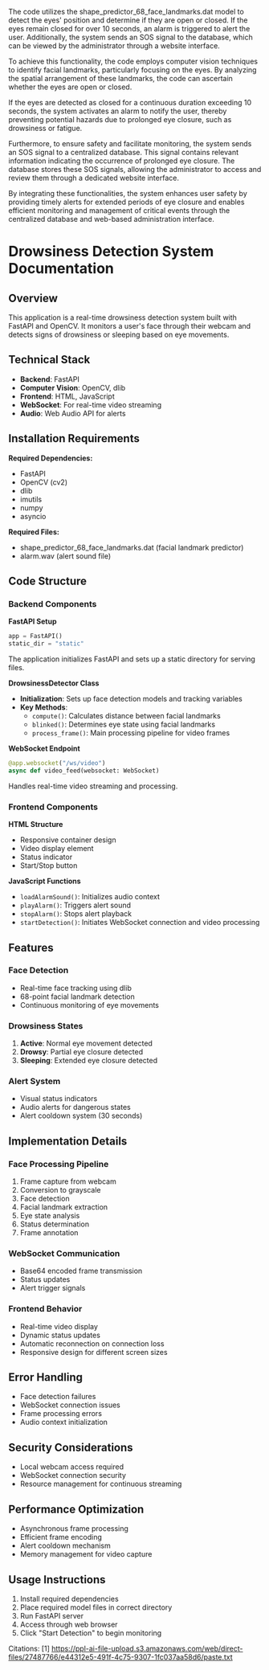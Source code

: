 The code utilizes the shape_predictor_68_face_landmarks.dat model to detect the eyes' position and determine if they are open or closed. If the eyes remain closed for over 10 seconds, an alarm is triggered to alert the user. Additionally, the system sends an SOS signal to the database, which can be viewed by the administrator through a website interface.

To achieve this functionality, the code employs computer vision techniques to identify facial landmarks, particularly focusing on the eyes. By analyzing the spatial arrangement of these landmarks, the code can ascertain whether the eyes are open or closed.

If the eyes are detected as closed for a continuous duration exceeding 10 seconds, the system activates an alarm to notify the user, thereby preventing potential hazards due to prolonged eye closure, such as drowsiness or fatigue.

Furthermore, to ensure safety and facilitate monitoring, the system sends an SOS signal to a centralized database. This signal contains relevant information indicating the occurrence of prolonged eye closure. The database stores these SOS signals, allowing the administrator to access and review them through a dedicated website interface.

By integrating these functionalities, the system enhances user safety by providing timely alerts for extended periods of eye closure and enables efficient monitoring and management of critical events through the centralized database and web-based administration interface.


# Drowsiness Detection System Documentation

## Overview
This application is a real-time drowsiness detection system built with FastAPI and OpenCV. It monitors a user's face through their webcam and detects signs of drowsiness or sleeping based on eye movements.

## Technical Stack
- **Backend**: FastAPI
- **Computer Vision**: OpenCV, dlib
- **Frontend**: HTML, JavaScript
- **WebSocket**: For real-time video streaming
- **Audio**: Web Audio API for alerts

## Installation Requirements

**Required Dependencies:**
- FastAPI
- OpenCV (cv2)
- dlib
- imutils
- numpy
- asyncio

**Required Files:**
- shape_predictor_68_face_landmarks.dat (facial landmark predictor)
- alarm.wav (alert sound file)

## Code Structure

### Backend Components

**FastAPI Setup**
```python
app = FastAPI()
static_dir = "static"
```
The application initializes FastAPI and sets up a static directory for serving files.

**DrowsinessDetector Class**
- **Initialization**: Sets up face detection models and tracking variables
- **Key Methods**:
  - `compute()`: Calculates distance between facial landmarks
  - `blinked()`: Determines eye state using facial landmarks
  - `process_frame()`: Main processing pipeline for video frames

**WebSocket Endpoint**
```python
@app.websocket("/ws/video")
async def video_feed(websocket: WebSocket)
```
Handles real-time video streaming and processing.

### Frontend Components

**HTML Structure**
- Responsive container design
- Video display element
- Status indicator
- Start/Stop button

**JavaScript Functions**
- `loadAlarmSound()`: Initializes audio context
- `playAlarm()`: Triggers alert sound
- `stopAlarm()`: Stops alert playback
- `startDetection()`: Initiates WebSocket connection and video processing

## Features

### Face Detection
- Real-time face tracking using dlib
- 68-point facial landmark detection
- Continuous monitoring of eye movements

### Drowsiness States
1. **Active**: Normal eye movement detected
2. **Drowsy**: Partial eye closure detected
3. **Sleeping**: Extended eye closure detected

### Alert System
- Visual status indicators
- Audio alerts for dangerous states
- Alert cooldown system (30 seconds)

## Implementation Details

### Face Processing Pipeline
1. Frame capture from webcam
2. Conversion to grayscale
3. Face detection
4. Facial landmark extraction
5. Eye state analysis
6. Status determination
7. Frame annotation

### WebSocket Communication
- Base64 encoded frame transmission
- Status updates
- Alert trigger signals

### Frontend Behavior
- Real-time video display
- Dynamic status updates
- Automatic reconnection on connection loss
- Responsive design for different screen sizes

## Error Handling
- Face detection failures
- WebSocket connection issues
- Frame processing errors
- Audio context initialization

## Security Considerations
- Local webcam access required
- WebSocket connection security
- Resource management for continuous streaming

## Performance Optimization
- Asynchronous frame processing
- Efficient frame encoding
- Alert cooldown mechanism
- Memory management for video capture

## Usage Instructions
1. Install required dependencies
2. Place required model files in correct directory
3. Run FastAPI server
4. Access through web browser
5. Click "Start Detection" to begin monitoring

Citations:
[1] https://ppl-ai-file-upload.s3.amazonaws.com/web/direct-files/27487766/e44312e5-491f-4c75-9307-1fc037aa58d6/paste.txt
